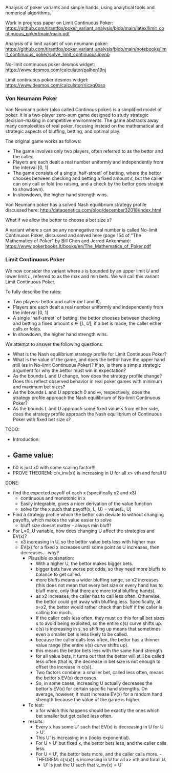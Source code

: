 Analysis of poker variants and simple hands, using analytical tools and numerical algorithms.

Work in progress paper on Limit Continuous Poker:
https://github.com/tirantfox/poker_variant_analysis/blob/main/latex/limit_continuous_poker/main/main.pdf

Analysis of a limit variant of von neumann poker:
https://github.com/tirantfox/poker_variant_analysis/blob/main/notebooks/limit_continuous_poker/solve_limit_continuous.ipynb

No-limit continuous poker desmos widget:
https://www.desmos.com/calculator/palhen19nj

Limit continuous poker desmos widget:
https://www.desmos.com/calculator/riicxq0xso

### Von Neumann Poker

Von Neumann poker (also called Continous poker) is a simplified model of poker. It is a two-player zero-sum game designed to study strategic decision-making in competitive environments. The game abstracts away many complexities of real poker, focusing instead on the mathematical and strategic aspects of bluffing, betting, and optimal play.

The original game works as follows:

- The game involves only two players, often referred to as the bettor and the caller.
- Players are each dealt a real number uniformly and independently from the interval [0, 1]
- The game consists of a single 'half-street' of betting, where the bettor chooses between checking and betting a fixed amount $s$, but the caller can only call or fold (no raising, and a check by the bettor goes straight to showdown).
- In showdown, the higher hand strength wins.

Von Neumann poker has a solved Nash equilibrium strategy profile discussed here: http://datagenetics.com/blog/december32018/index.html

What if we allow the bettor to choose a bet size $s$?

A variant where $s$ can be any nonnegative real number is called No-limit Continuous Poker, discussed and solved here (page 154 of "The Mathematics of Poker" by Bill Chen and Jerrod Ankenman): https://www.pokerbooks.lt/books/en/The_Mathematics_of_Poker.pdf

### Limit Continuous Poker

We now consider the variant where $s$ is bounded by an upper limit $U$ and lower limit $L$, referred to as the max and min bets. We will call this variant Limit Continuous Poker.

To fully describe the rules:

- Two players: bettor and caller (or I and II).
- Players are each dealt a real number uniformly and independently from the interval [0, 1]
- A single 'half-street' of betting: the bettor chooses between checking and betting a fixed amount $s \in [L, U]$; if a bet is made, the caller either calls or folds.
- In showdown, the higher hand strength wins.

We attempt to answer the following questions:

- What is the Nash equilibrium strategy profile for Limit Continuous Poker?
- What is the value of the game, and does the bettor have the upper hand still (as in No-limit Continuous Poker)? If so, is there a simple strategic argument for why the bettor must win in expectation?
- As the bounds $L$ and $U$ change, how does the strategy profile change? Does this reflect observed behavior in real poker games with minimum and maximum bet sizes?
- As the bounds $L$ and $U$ approach 0 and $\infty$, respectively, does the strategy profile approach the Nash equilibrium of No-limit Continuous Poker?
- As the bounds $L$ and $U$ approach some fixed value $s$ from either side, does the strategy profile approach the Nash equilibrium of Continuous Poker with fixed bet size $s$?

TODO:

- Introduction:
- Game value:
  -
- b0 is just x0 with some scaling factor!!!
- PROVE THEOREM: c(v_inv(x)) is increasing in U for all x> vth and forall U

DONE:

- find the expected payoff of each x (specifically x2 and x3)
  - continuous and monotonic in x
  - Easily integrable, gives a nicer derivation of the value function
  - solve for the x such that payoff(x, L, U) = value(L, U)
- Find a strategy profile which the bettor can deviate to without changing payoffs, which makes the value easier to solve
  - bluff size doesnt matter - always min bluff!
- For L=0, U variable, how does changing U affect the strategies and EV(x)?
  - x3 increasing in U, so the bettor value bets less with higher max
  - EV(x) for a fixed x increases until some point as U increases, then decreases... why?
    - Plausible explanation:
      - With a higher U, the bettor makes bigger bets.
      - bigger bets have worse pot odds, so they need more bluffs to balance to get called.
      - more bluffs means a wider bluffing range, so x2 increases (this does not mean that every bet size or every hand has to bluff more, only that there are more total bluffing hands).
      - as x2 increases, the caller has to call less often. Otherwise, the bettor could get away with bluffing less. Specifically, at x=x2, the bettor would rather check than bluff if the caller is calling too much.
      - If the caller calls less often, they must do this for all bet sizes s to avoid being exploited, so the entire c(s) curve shifts up.
      - c(s) is increasing in s, so shifting up means that sometimes even a smaller bet is less likely to be called.
      - because the caller calls less often, the bettor has a thinner value range (the entire v(s) curve shifts up).
      - this means the bettor bets less with the same hand strength.
      - for all value bets, it turns out that the bettor will still be called less often (that is, the decrease in bet size is not enough to offset the increase in c(s)).
      - Two factors combine: a smaller bet, called less often, means the bettor's EV(x) decreases.
      - So, in some cases, increasing U actually decreases the bettor's EV(x) for certain specific hand strengths. On average, however, it must increase EV(x) for a random hand strength because the value of the game is higher.
    - To test:
      - x for which this happens should be exactly the ones which bet smaller but get called less often.
    - results:
      - Every x has some U' such that EV(x) is decreasing in U for U > U'.
      - This U' is increasing in x (looks exponential).
      - For U > U' but fixed x, the bettor bets less, and the caller calls less.
      - For U < U', the bettor bets more, and the caller calls more.
        -THEOREM: c(s(x)) is increasing in U for all x> vth and forall U.
        - U' is just the U such that v_inv(x) = U'
